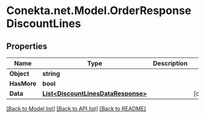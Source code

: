 # Conekta.net.Model.OrderResponseDiscountLines

## Properties

Name | Type | Description | Notes
------------ | ------------- | ------------- | -------------
**Object** | **string** |  | 
**HasMore** | **bool** |  | 
**Data** | [**List&lt;DiscountLinesDataResponse&gt;**](DiscountLinesDataResponse.md) |  | [optional] 

[[Back to Model list]](../README.md#documentation-for-models) [[Back to API list]](../README.md#documentation-for-api-endpoints) [[Back to README]](../README.md)


